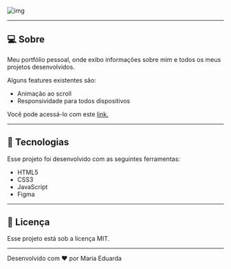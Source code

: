 ![img](https://d-araujof.github.io/Portifolio/img/projetos/portifolio.png)

---

## **💻 Sobre**

Meu portfólio pessoal, onde exibo informações sobre mim e todos os meus projetos desenvolvidos.

Alguns features existentes são:

- Animação ao scroll
- Responsividade para todos dispositivos

Você pode acessá-lo com este [link.](https://d-araujof.github.io/Portifolio/)

---

## **🚀 Tecnologias**

Esse projeto foi desenvolvido com as seguintes ferramentas:

- HTML5
- CSS3
- JavaScript
- Figma

---

## **📝 Licença**

Esse projeto está sob a licença MIT.

---

Desenvolvido com ❤️ por Maria Eduarda
